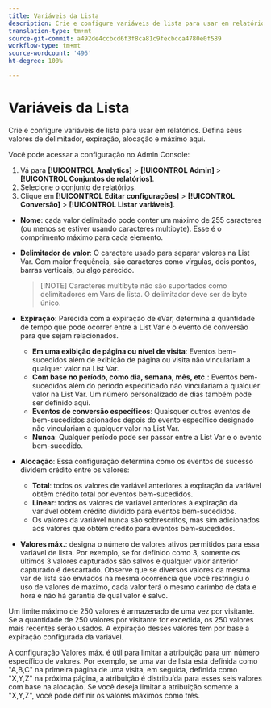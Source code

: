 ```yaml
---
title: Variáveis da Lista
description: Crie e configure variáveis de lista para usar em relatórios.
translation-type: tm+mt
source-git-commit: a492de4ccbcd6f3f8ca81c9fecbcca4780e0f589
workflow-type: tm+mt
source-wordcount: '496'
ht-degree: 100%

---
```



# Variáveis da Lista

Crie e configure variáveis de lista para usar em relatórios. Defina seus valores de delimitador, expiração, alocação e máximo aqui.

Você pode acessar a configuração no Admin Console:

1. Vá para **[!UICONTROL Analytics]** > **[!UICONTROL Admin]** > **[!UICONTROL Conjuntos de relatórios]**.
2. Selecione o conjunto de relatórios.
3. Clique em **[!UICONTROL Editar configurações]** > **[!UICONTROL Conversão]** > **[!UICONTROL Listar variáveis]**.

* **Nome**: cada valor delimitado pode conter um máximo de 255 caracteres (ou menos se estiver usando caracteres multibyte). Esse é o comprimento máximo para cada elemento.
* **Delimitador de valor**: O caractere usado para separar valores na List Var. Com maior frequência, são caracteres como vírgulas, dois pontos, barras verticais, ou algo parecido.

   >[!NOTE] Caracteres multibyte não são suportados como delimitadores em Vars de lista. O delimitador deve ser de byte único.

* **Expiração**: Parecida com a expiração de eVar, determina a quantidade de tempo que pode ocorrer entre a List Var e o evento de conversão para que sejam relacionados.
   * **Em uma exibição de página ou nível de visita**: Eventos bem-sucedidos além de exibição de página ou visita não vinculariam a qualquer valor na List Var.
   * **Com base no período, como dia, semana, mês, etc.**: Eventos bem-sucedidos além do período especificado não vinculariam a qualquer valor na List Var. Um número personalizado de dias também pode ser definido aqui.
   * **Eventos de conversão específicos**: Quaisquer outros eventos de bem-sucedidos acionados depois do evento específico designado não vinculariam a qualquer valor na List Var.
   * **Nunca**: Qualquer período pode ser passar entre a List Var e o evento bem-sucedido.

* **Alocação**: Essa configuração determina como os eventos de sucesso dividem crédito entre os valores:
   * **Total**: todos os valores de variável anteriores à expiração da variável obtêm crédito total por eventos bem-sucedidos.
   * **Linear**: todos os valores de variável anteriores à expiração da variável obtêm crédito dividido para eventos bem-sucedidos.
   * Os valores da variável nunca são sobrescritos, mas sim adicionados aos valores que obtêm crédito para eventos bem-sucedidos.

* **Valores máx.**: designa o número de valores ativos permitidos para essa variável de lista. Por exemplo, se for definido como 3, somente os últimos 3 valores capturados são salvos e qualquer valor anterior capturado é descartado. Observe que se diversos valores da mesma var de lista são enviados na mesma ocorrência que você restringiu o uso de valores de máximo, cada valor terá o mesmo carimbo de data e hora e não há garantia de qual valor é salvo.

Um limite máximo de 250 valores é armazenado de uma vez por visitante. Se a quantidade de 250 valores por visitante for excedida, os 250 valores mais recentes serão usados. A expiração desses valores tem por base a expiração configurada da variável.

A configuração Valores máx. é útil para limitar a atribuição para um número específico de valores. Por exemplo, se uma var de lista está definida como &quot;A,B,C&quot; na primeira página de uma visita, em seguida, definida como &quot;X,Y,Z&quot; na próxima página, a atribuição é distribuída para esses seis valores com base na alocação. Se você deseja limitar a atribuição somente a &quot;X,Y,Z&quot;, você pode definir os valores máximos como três.
